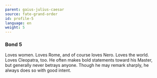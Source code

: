 ```yaml
---
parent: gaius-julius-caesar
source: fate-grand-order
id: profile-5
language: en
weight: 5
---
```


### Bond 5

Loves women. Loves Rome, and of course loves Nero.
Loves the world. Loves Cleopatra, too.
He often makes bold statements toward his Master, but generally never betrays anyone. Though he may remark sharply, he always does so with good intent.
